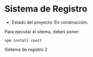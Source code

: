 <h1> Sistema de Registro</h1>

- Estado del proyecto: En construcción.

Para ejecutar el sitema, debes poner:

```npm install react```

Sistema de registro 2
